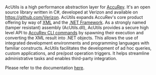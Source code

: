 AcUtils is a high performance abstraction layer for [AccuRev](http://www.borland.com/en-GB/Products/Change-Management/AccuRev). It's an open source library written in C#, developed at Verizon and available 
on https://github.com/Verizon. AcUtils expands AccuRev's core product offering by way of [XML](https://en.wikipedia.org/wiki/XML) and the [.NET Framework](http://www.microsoft.com/net). As a strongly named 
(tamper resistant) assembly (AcUtils.dll), AcUtils provides a secure high level API to 
[AccuRev CLI commands](https://supportline.microfocus.com/Documentation/books/AccuRev/AccuRev/6.2/webhelp/wwhelp/wwhimpl/js/html/wwhelp.htm#href=AccuRev_User_CLI/the_accurev_program.html) 
by spawning their execution and converting the XML result into .NET objects. This allows the use of integrated development environments and programming languages with familiar constructs. 
AcUtils facilitates the development of ad hoc queries, custom applications, and pre/post operation triggers. It helps streamline administrative tasks and enables third-party integration.

Please refer to the documentation [here](http://Verizon.github.io/AcUtils).
